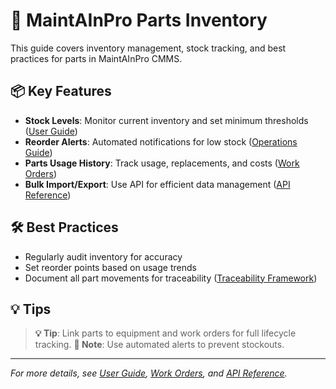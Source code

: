 # 🧩 MaintAInPro Parts Inventory

This guide covers inventory management, stock tracking, and best practices for parts in MaintAInPro CMMS.

## 📦 Key Features

- **Stock Levels**: Monitor current inventory and set minimum thresholds ([User Guide](User-Guide.md))
- **Reorder Alerts**: Automated notifications for low stock ([Operations Guide](Operations-Guide.md))
- **Parts Usage History**: Track usage, replacements, and costs ([Work Orders](Work-Orders.md))
- **Bulk Import/Export**: Use API for efficient data management ([API Reference](API-Reference.md))

## 🛠️ Best Practices

- Regularly audit inventory for accuracy
- Set reorder points based on usage trends
- Document all part movements for traceability ([Traceability Framework](../Documentation/Blueprint/5-Traceability/traceability.md))

## 💡 Tips

> **💡 Tip**: Link parts to equipment and work orders for full lifecycle tracking.
> **📝 Note**: Use automated alerts to prevent stockouts.

---
*For more details, see [User Guide](User-Guide.md), [Work Orders](Work-Orders.md), and [API Reference](API-Reference.md).*
